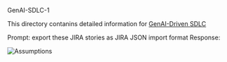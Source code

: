 GenAI-SDLC-1

This directory contanins detailed information for [GenAI-Driven SDLC](https://ozdemirtim.medium.com/d7b02c673bb0)

Prompt: export these JIRA stories as JIRA JSON import format
Response:

![Assumptions](/assets/Assumption-31.png)

